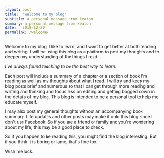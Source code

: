 ```yaml
---
layout: post
title:  "welcome to my blog"
subtitle: a personal message from keaton
summary: a personal message from keaton
date:   2018-12-20
permalink: /welcome/
---
```


Welcome to my blog. I like to learn, and I want to get better at both reading and writing. I will be using this blog as a platform to post my thoughts and to deepen my understanding of the things I read.

_I've always found teaching to be the best way to learn._

Each post will include a summary of a chapter or a section of book I'm reading as well as my thoughts about what I read. I will try and keep my blog posts brief and numerous so that I can get through more reading and writing and thinking and focus less on editing and getting bogged down in the details of my blog. This blog is intended to be a personal tool to help me educate myself.

I may also post my general thoughts without an accompanying book summary. Life updates and other posts may make it onto this blog since I don't use Facebook. So if you are a friend or family and you're wondering about my life, this may be a good place to check.

So if you happen to be reading this, you might find the blog interesting. But if you think it is boring or lame, that's fine too.

Wish me luck.